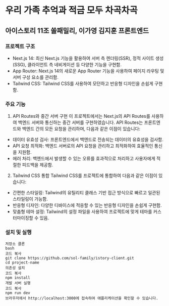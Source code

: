 # 우리 가족 추억과 적금 모두 차곡차곡
## 아이스토리 11조 쏠패밀리, 이가영 김지훈 프론트엔드


### 프로젝트 구조
- Next.js 14: 최신 Next.js 기능을 활용하여 서버 측 렌더링(SSR), 정적 사이트 생성(SSG), 클라이언트 측 네비게이션 등 다양한 기능을 구현함.
- App Router: Next.js 14의 새로운 App Router 기능을 사용하여 페이지 라우팅 및 서버 구성 요소를 관리함.
- Tailwind CSS: Tailwind CSS를 사용하여 모던하고 반응형 디자인을 손쉽게 구현함.


### 주요 기능
1. API Routes와 중간 서버 구현
이 프로젝트에서는 Next.js의 API Routes를 사용하여 백엔드 서버와 통신하는 중간 서버를 구현하였습니다. API Routes는 프론트엔드와 백엔드 간의 모든 요청을 관리하며, 다음과 같은 이점이 있습니다:
- 데이터 유효성 검사: 프론트엔드에서 백엔드로 전송되는 데이터의 유효성을 검사함.
- API 요청 최적화: 백엔드 서버로의 API 요청을 관리하고 최적화하여 효율적인 통신을 지원함.
- 에러 처리: 백엔드에서 발생할 수 있는 오류를 효과적으로 처리하고 사용자에게 적절한 피드백을 제공함.

2. Tailwind CSS 통합
Tailwind CSS를 프로젝트에 통합하여 다음과 같은 이점이 있습니다:
- 간편한 스타일링: Tailwind의 유틸리티 클래스 기반 접근 방식으로 빠르고 일관된 스타일링이 가능함.
- 반응형 디자인: 다양한 디바이스에 적응할 수 있는 반응형 디자인을 손쉽게 구현함.
- 맞춤형 테마 설정: Tailwind의 설정 파일을 사용하여 프로젝트에 맞게 테마를 커스터마이징할 수 있음.


### 설치 및 실행
```
저장소 클론
bash
코드 복사
git clone https://github.com/sol-family/istory-client.git
cd project-name
의존성 설치
코드 복사
npm install
개발 서버 실행
코드 복사
npm run dev
브라우저에서 http://localhost:3000에 접속하여 애플리케이션을 확인할 수 있습니다.
```

